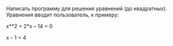 Написать программу для решения уравнений (до квадратных). Уравнения вводит пользователь, к примеру:

x**2 + 2*x – 14 = 0

x – 1 = 4
